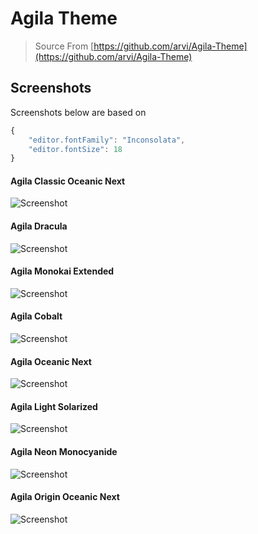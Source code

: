 # Agila Theme

> Source From [https://github.com/arvi/Agila-Theme](https://github.com/arvi/Agila-Theme)

## Screenshots

Screenshots below are based on
```js
{
    "editor.fontFamily": "Inconsolata",
    "editor.fontSize": 18
}
```

#### Agila Classic Oceanic Next
![Screenshot](https://github.com/whtsky/Agila-Theme-VSCode/raw/master/screenshots/Agila%20Classic%20Oceanic%20Next.png)

#### Agila Dracula
![Screenshot](https://github.com/whtsky/Agila-Theme-VSCode/raw/master/screenshots/Agila%20Dracula.png)

#### Agila Monokai Extended
![Screenshot](https://github.com/whtsky/Agila-Theme-VSCode/raw/master/screenshots/Agila%20Monokai%20Extended.png)

#### Agila Cobalt
![Screenshot](https://github.com/whtsky/Agila-Theme-VSCode/raw/master/screenshots/Agila%20Cobalt.png)

#### Agila Oceanic Next
![Screenshot](https://github.com/whtsky/Agila-Theme-VSCode/raw/master/screenshots/Agila%20Oceanic%20Next.png)

#### Agila Light Solarized
![Screenshot](https://github.com/whtsky/Agila-Theme-VSCode/raw/master/screenshots/Agila%20Light%20Solarized.png)

#### Agila Neon Monocyanide
![Screenshot](https://github.com/whtsky/Agila-Theme-VSCode/raw/master/screenshots/Agila%20Neon%20Monocyanide.png)

#### Agila Origin Oceanic Next
![Screenshot](https://github.com/whtsky/Agila-Theme-VSCode/raw/master/screenshots/Agila%20Origin%20Oceanic%20Next.png)
